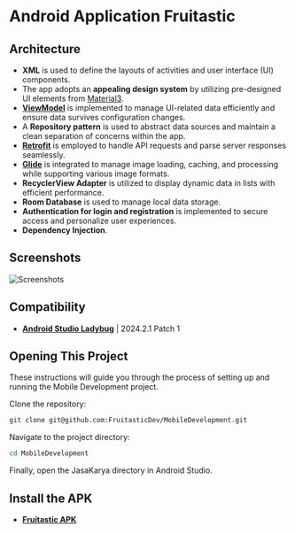 # Android Application Fruitastic

## Architecture

- **XML** is used to define the layouts of activities and user interface (UI) components.  
- The app adopts an **appealing design system** by utilizing pre-designed UI elements from [Material3](https://m3.material.io/).  
- **[ViewModel](https://developer.android.com/topic/libraries/architecture/viewmodel)** is implemented to manage UI-related data efficiently and ensure data survives configuration changes.  
- A **Repository pattern** is used to abstract data sources and maintain a clean separation of concerns within the app.  
- **[Retrofit](https://square.github.io/retrofit/)** is employed to handle API requests and parse server responses seamlessly.  
- **[Glide](https://github.com/bumptech/glide)** is integrated to manage image loading, caching, and processing while supporting various image formats.  
- **RecyclerView Adapter** is utilized to display dynamic data in lists with efficient performance.  
- **Room Database** is used to manage local data storage.  
- **Authentication for login and registration** is implemented to secure access and personalize user experiences.  
- **Dependency Injection**.  

## Screenshots
![Screenshots](https://github.com/user-attachments/assets/0ee28ff7-1aa9-41ee-bb37-e449fec2a0ba)

## Compatibility
  - **[Android Studio Ladybug](https://developer.android.com/studio?hl=id)** | 2024.2.1 Patch 1

## Opening This Project

These instructions will guide you through the process of setting up and running the Mobile Development project.

Clone the repository:
```bash
git clone git@github.com:FruitasticDev/MobileDevelopment.git
```

Navigate to the project directory:
```bash
cd MobileDevelopment
```

Finally, open the JasaKarya directory in Android Studio.

## Install the APK

- **[Fruitastic APK](https://drive.google.com/file/d/1R6SwXpUkVcwEt3QZlI60d9ZufoC2Y90i/view?usp=drive_link)**

